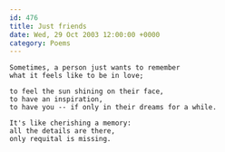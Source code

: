 ```yaml
---
id: 476
title: Just friends
date: Wed, 29 Oct 2003 12:00:00 +0000
category: Poems
---
```


    Sometimes, a person just wants to remember  
    what it feels like to be in love;

    to feel the sun shining on their face,  
    to have an inspiration,  
    to have you -- if only in their dreams for a while.

    It's like cherishing a memory:  
    all the details are there,  
    only requital is missing.


